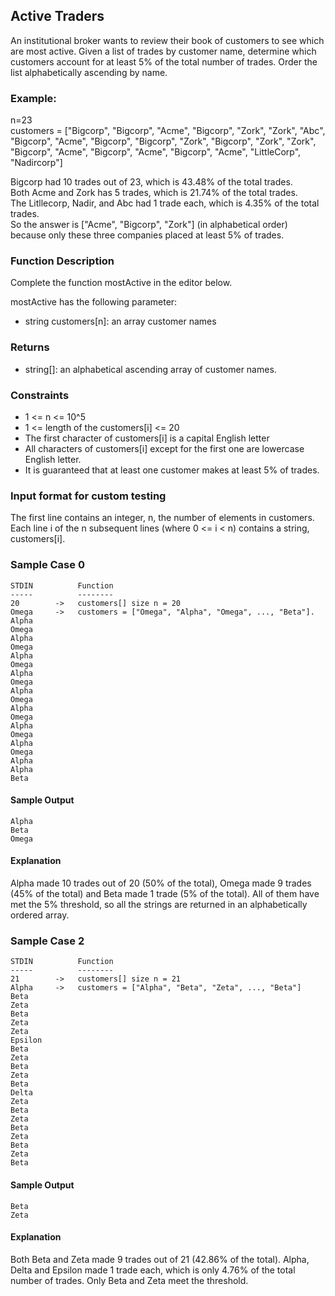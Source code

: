 ## Active Traders
An institutional broker wants to review their book of customers to see which are most active. Given a list of trades by customer name, determine which customers account for at least 5% of the total number of trades. Order the list alphabetically ascending by name.

### Example:
n=23  
customers = ["Bigcorp", "Bigcorp", "Acme", 
"Bigcorp", "Zork", "Zork", "Abc", "Bigcorp", 
"Acme", "Bigcorp", "Bigcorp", "Zork", "Bigcorp",
"Zork", "Zork", "Bigcorp", "Acme", "Bigcorp",
"Acme", "Bigcorp", "Acme", "LittleCorp",
"Nadircorp"]  

Bigcorp had 10 trades out of 23, which is 43.48% of the total trades.  
Both Acme and Zork has 5 trades, which is 21.74% of the total trades.  
The Litllecorp, Nadir, and Abc had 1 trade each, which is 4.35% of the total trades.  
So the answer is ["Acme", "Bigcorp", "Zork"] (in alphabetical order) because only these three companies placed at least 5% of trades.

### Function Description
Complete the function mostActive in the editor below.  

mostActive has the following parameter:  
- string customers[n]: an array customer names

### Returns
- string[]: an alphabetical ascending array of customer names.

### Constraints
- 1 <= n <= 10^5
- 1 <= length of the customers[i] <= 20
- The first character of customers[i] is a capital English letter
- All characters of customers[i] except for the first one are lowercase English letter.
- It is guaranteed that at least one customer makes at least 5% of trades.

### Input format for custom testing
The first line contains an integer, n, the number of elements in customers. Each line i of the n subsequent lines (where 0 <= i < n) contains a string, customers[i].

### Sample Case 0
```
STDIN          Function
-----          --------
20        ->   customers[] size n = 20
Omega     ->   customers = ["Omega", "Alpha", "Omega", ..., "Beta"].
Alpha
Omega
Alpha
Omega
Alpha
Omega
Alpha
Omega
Alpha
Omega
Alpha
Omega
Alpha
Omega
Alpha
Omega
Alpha
Alpha
Beta
```
#### Sample Output
```
Alpha
Beta
Omega
```
####  Explanation
Alpha made 10 trades out of 20 (50% of the total), Omega made 9 trades (45% of the total) and Beta made 1 trade (5% of the total). All of them have met the 5% threshold, so all the strings are returned in an alphabetically ordered array.

### Sample Case 2
```
STDIN          Function
-----          --------
21        ->   customers[] size n = 21
Alpha     ->   customers = ["Alpha", "Beta", "Zeta", ..., "Beta"]
Beta
Zeta
Beta
Zeta
Zeta
Epsilon
Beta
Zeta
Beta
Zeta
Beta
Delta
Zeta
Beta
Zeta
Beta
Zeta
Beta
Zeta
Beta
```
#### Sample Output
```
Beta
Zeta
```
####  Explanation
Both Beta and Zeta made 9 trades out of 21 (42.86% of the total). Alpha, Delta and Epsilon made 1 trade each, which is only 4.76% of the total number of trades. Only Beta and Zeta meet the threshold.











